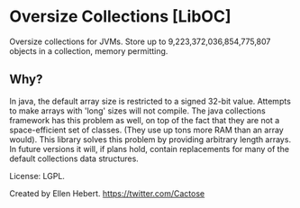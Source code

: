 Oversize Collections [LibOC]
============================
Oversize collections for JVMs. Store up to 9,223,372,036,854,775,807 objects in a collection, memory permitting.


Why?
----
In java, the default array size is restricted to a signed 32-bit value. Attempts to make arrays with 'long' sizes will not compile.
The java collections framework has this problem as well, on top of the fact that they are not a space-efficient set of classes. (They use up tons more RAM than an array would).
This library solves this problem by providing arbitrary length arrays. In future versions it will, if plans hold, contain replacements for many of the default collections data structures.


License: LGPL.


Created by Ellen Hebert.
https://twitter.com/Cactose